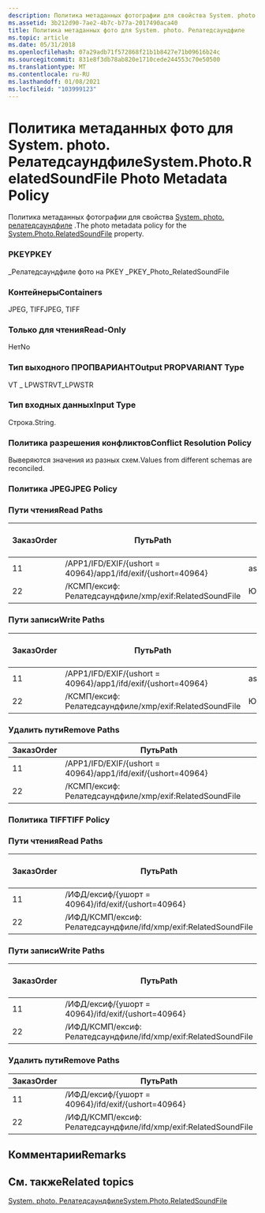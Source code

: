 ```yaml
---
description: Политика метаданных фотографии для свойства System. photo. Релатедсаундфиле.
ms.assetid: 3b212d90-7ae2-4b7c-b77a-2017490aca40
title: Политика метаданных фото для System. photo. Релатедсаундфиле
ms.topic: article
ms.date: 05/31/2018
ms.openlocfilehash: 07a29adb71f572868f21b1b8427e71b09616b24c
ms.sourcegitcommit: 831e8f3db78ab820e1710cede244553c70e50500
ms.translationtype: MT
ms.contentlocale: ru-RU
ms.lasthandoff: 01/08/2021
ms.locfileid: "103999123"
---
```

# <a name="systemphotorelatedsoundfile-photo-metadata-policy"></a><span data-ttu-id="f9782-103">Политика метаданных фото для System. photo. Релатедсаундфиле</span><span class="sxs-lookup"><span data-stu-id="f9782-103">System.Photo.RelatedSoundFile Photo Metadata Policy</span></span>

<span data-ttu-id="f9782-104">Политика метаданных фотографии для свойства [System. photo. релатедсаундфиле](../properties/props-system-photo-relatedsoundfile.md) .</span><span class="sxs-lookup"><span data-stu-id="f9782-104">The photo metadata policy for the [System.Photo.RelatedSoundFile](../properties/props-system-photo-relatedsoundfile.md) property.</span></span>

### <a name="pkey"></a><span data-ttu-id="f9782-105">PKEY</span><span class="sxs-lookup"><span data-stu-id="f9782-105">PKEY</span></span>

<span data-ttu-id="f9782-106">\_Релатедсаундфиле фото на PKEY \_</span><span class="sxs-lookup"><span data-stu-id="f9782-106">PKEY\_Photo\_RelatedSoundFile</span></span>

### <a name="containers"></a><span data-ttu-id="f9782-107">Контейнеры</span><span class="sxs-lookup"><span data-stu-id="f9782-107">Containers</span></span>

<span data-ttu-id="f9782-108">JPEG, TIFF</span><span class="sxs-lookup"><span data-stu-id="f9782-108">JPEG, TIFF</span></span>

### <a name="read-only"></a><span data-ttu-id="f9782-109">Только для чтения</span><span class="sxs-lookup"><span data-stu-id="f9782-109">Read-Only</span></span>

<span data-ttu-id="f9782-110">Нет</span><span class="sxs-lookup"><span data-stu-id="f9782-110">No</span></span>

### <a name="output-propvariant-type"></a><span data-ttu-id="f9782-111">Тип выходного ПРОПВАРИАНТ</span><span class="sxs-lookup"><span data-stu-id="f9782-111">Output PROPVARIANT Type</span></span>

<span data-ttu-id="f9782-112">VT \_ LPWSTR</span><span class="sxs-lookup"><span data-stu-id="f9782-112">VT\_LPWSTR</span></span>

### <a name="input-type"></a><span data-ttu-id="f9782-113">Тип входных данных</span><span class="sxs-lookup"><span data-stu-id="f9782-113">Input Type</span></span>

<span data-ttu-id="f9782-114">Строка.</span><span class="sxs-lookup"><span data-stu-id="f9782-114">String.</span></span>

### <a name="conflict-resolution-policy"></a><span data-ttu-id="f9782-115">Политика разрешения конфликтов</span><span class="sxs-lookup"><span data-stu-id="f9782-115">Conflict Resolution Policy</span></span>

<span data-ttu-id="f9782-116">Выверяются значения из разных схем.</span><span class="sxs-lookup"><span data-stu-id="f9782-116">Values from different schemas are reconciled.</span></span>

### <a name="jpeg-policy"></a><span data-ttu-id="f9782-117">Политика JPEG</span><span class="sxs-lookup"><span data-stu-id="f9782-117">JPEG Policy</span></span>

### <a name="read-paths"></a><span data-ttu-id="f9782-118">Пути чтения</span><span class="sxs-lookup"><span data-stu-id="f9782-118">Read Paths</span></span>



| <span data-ttu-id="f9782-119">Заказ</span><span class="sxs-lookup"><span data-stu-id="f9782-119">Order</span></span> | <span data-ttu-id="f9782-120">Путь</span><span class="sxs-lookup"><span data-stu-id="f9782-120">Path</span></span>                          | <span data-ttu-id="f9782-121">Формат диска</span><span class="sxs-lookup"><span data-stu-id="f9782-121">Disk Format</span></span> |
|-------|-------------------------------|-------------|
| <span data-ttu-id="f9782-122">1</span><span class="sxs-lookup"><span data-stu-id="f9782-122">1</span></span>     | <span data-ttu-id="f9782-123">/APP1/IFD/EXIF/{ushort = 40964}</span><span class="sxs-lookup"><span data-stu-id="f9782-123">/app1/ifd/exif/{ushort=40964}</span></span> | <span data-ttu-id="f9782-124">ascii</span><span class="sxs-lookup"><span data-stu-id="f9782-124">ascii</span></span>       |
| <span data-ttu-id="f9782-125">2</span><span class="sxs-lookup"><span data-stu-id="f9782-125">2</span></span>     | <span data-ttu-id="f9782-126">/КСМП/ексиф: Релатедсаундфиле</span><span class="sxs-lookup"><span data-stu-id="f9782-126">/xmp/exif:RelatedSoundFile</span></span>    | <span data-ttu-id="f9782-127">Юникод</span><span class="sxs-lookup"><span data-stu-id="f9782-127">unicode</span></span>     |



 

### <a name="write-paths"></a><span data-ttu-id="f9782-128">Пути записи</span><span class="sxs-lookup"><span data-stu-id="f9782-128">Write Paths</span></span>



| <span data-ttu-id="f9782-129">Заказ</span><span class="sxs-lookup"><span data-stu-id="f9782-129">Order</span></span> | <span data-ttu-id="f9782-130">Путь</span><span class="sxs-lookup"><span data-stu-id="f9782-130">Path</span></span>                          | <span data-ttu-id="f9782-131">Формат диска</span><span class="sxs-lookup"><span data-stu-id="f9782-131">Disk Format</span></span> |
|-------|-------------------------------|-------------|
| <span data-ttu-id="f9782-132">1</span><span class="sxs-lookup"><span data-stu-id="f9782-132">1</span></span>     | <span data-ttu-id="f9782-133">/APP1/IFD/EXIF/{ushort = 40964}</span><span class="sxs-lookup"><span data-stu-id="f9782-133">/app1/ifd/exif/{ushort=40964}</span></span> | <span data-ttu-id="f9782-134">ascii</span><span class="sxs-lookup"><span data-stu-id="f9782-134">ascii</span></span>       |
| <span data-ttu-id="f9782-135">2</span><span class="sxs-lookup"><span data-stu-id="f9782-135">2</span></span>     | <span data-ttu-id="f9782-136">/КСМП/ексиф: Релатедсаундфиле</span><span class="sxs-lookup"><span data-stu-id="f9782-136">/xmp/exif:RelatedSoundFile</span></span>    | <span data-ttu-id="f9782-137">Юникод</span><span class="sxs-lookup"><span data-stu-id="f9782-137">unicode</span></span>     |



 

### <a name="remove-paths"></a><span data-ttu-id="f9782-138">Удалить пути</span><span class="sxs-lookup"><span data-stu-id="f9782-138">Remove Paths</span></span>



| <span data-ttu-id="f9782-139">Заказ</span><span class="sxs-lookup"><span data-stu-id="f9782-139">Order</span></span> | <span data-ttu-id="f9782-140">Путь</span><span class="sxs-lookup"><span data-stu-id="f9782-140">Path</span></span>                          |
|-------|-------------------------------|
| <span data-ttu-id="f9782-141">1</span><span class="sxs-lookup"><span data-stu-id="f9782-141">1</span></span>     | <span data-ttu-id="f9782-142">/APP1/IFD/EXIF/{ushort = 40964}</span><span class="sxs-lookup"><span data-stu-id="f9782-142">/app1/ifd/exif/{ushort=40964}</span></span> |
| <span data-ttu-id="f9782-143">2</span><span class="sxs-lookup"><span data-stu-id="f9782-143">2</span></span>     | <span data-ttu-id="f9782-144">/КСМП/ексиф: Релатедсаундфиле</span><span class="sxs-lookup"><span data-stu-id="f9782-144">/xmp/exif:RelatedSoundFile</span></span>    |



 

### <a name="tiff-policy"></a><span data-ttu-id="f9782-145">Политика TIFF</span><span class="sxs-lookup"><span data-stu-id="f9782-145">TIFF Policy</span></span>

### <a name="read-paths"></a><span data-ttu-id="f9782-146">Пути чтения</span><span class="sxs-lookup"><span data-stu-id="f9782-146">Read Paths</span></span>



| <span data-ttu-id="f9782-147">Заказ</span><span class="sxs-lookup"><span data-stu-id="f9782-147">Order</span></span> | <span data-ttu-id="f9782-148">Путь</span><span class="sxs-lookup"><span data-stu-id="f9782-148">Path</span></span>                           | <span data-ttu-id="f9782-149">Формат диска</span><span class="sxs-lookup"><span data-stu-id="f9782-149">Disk Format</span></span> |
|-------|--------------------------------|-------------|
| <span data-ttu-id="f9782-150">1</span><span class="sxs-lookup"><span data-stu-id="f9782-150">1</span></span>     | <span data-ttu-id="f9782-151">/ИФД/ексиф/{ушорт = 40964}</span><span class="sxs-lookup"><span data-stu-id="f9782-151">/ifd/exif/{ushort=40964}</span></span>       | <span data-ttu-id="f9782-152">ascii</span><span class="sxs-lookup"><span data-stu-id="f9782-152">ascii</span></span>       |
| <span data-ttu-id="f9782-153">2</span><span class="sxs-lookup"><span data-stu-id="f9782-153">2</span></span>     | <span data-ttu-id="f9782-154">/ИФД/КСМП/ексиф: Релатедсаундфиле</span><span class="sxs-lookup"><span data-stu-id="f9782-154">/ifd/xmp/exif:RelatedSoundFile</span></span> | <span data-ttu-id="f9782-155">Юникод</span><span class="sxs-lookup"><span data-stu-id="f9782-155">unicode</span></span>     |



 

### <a name="write-paths"></a><span data-ttu-id="f9782-156">Пути записи</span><span class="sxs-lookup"><span data-stu-id="f9782-156">Write Paths</span></span>



| <span data-ttu-id="f9782-157">Заказ</span><span class="sxs-lookup"><span data-stu-id="f9782-157">Order</span></span> | <span data-ttu-id="f9782-158">Путь</span><span class="sxs-lookup"><span data-stu-id="f9782-158">Path</span></span>                           | <span data-ttu-id="f9782-159">Формат диска</span><span class="sxs-lookup"><span data-stu-id="f9782-159">Disk Format</span></span> |
|-------|--------------------------------|-------------|
| <span data-ttu-id="f9782-160">1</span><span class="sxs-lookup"><span data-stu-id="f9782-160">1</span></span>     | <span data-ttu-id="f9782-161">/ИФД/ексиф/{ушорт = 40964}</span><span class="sxs-lookup"><span data-stu-id="f9782-161">/ifd/exif/{ushort=40964}</span></span>       | <span data-ttu-id="f9782-162">ascii</span><span class="sxs-lookup"><span data-stu-id="f9782-162">ascii</span></span>       |
| <span data-ttu-id="f9782-163">2</span><span class="sxs-lookup"><span data-stu-id="f9782-163">2</span></span>     | <span data-ttu-id="f9782-164">/ИФД/КСМП/ексиф: Релатедсаундфиле</span><span class="sxs-lookup"><span data-stu-id="f9782-164">/ifd/xmp/exif:RelatedSoundFile</span></span> | <span data-ttu-id="f9782-165">Юникод</span><span class="sxs-lookup"><span data-stu-id="f9782-165">unicode</span></span>     |



 

### <a name="remove-paths"></a><span data-ttu-id="f9782-166">Удалить пути</span><span class="sxs-lookup"><span data-stu-id="f9782-166">Remove Paths</span></span>



| <span data-ttu-id="f9782-167">Заказ</span><span class="sxs-lookup"><span data-stu-id="f9782-167">Order</span></span> | <span data-ttu-id="f9782-168">Путь</span><span class="sxs-lookup"><span data-stu-id="f9782-168">Path</span></span>                           |
|-------|--------------------------------|
| <span data-ttu-id="f9782-169">1</span><span class="sxs-lookup"><span data-stu-id="f9782-169">1</span></span>     | <span data-ttu-id="f9782-170">/ИФД/ексиф/{ушорт = 40964}</span><span class="sxs-lookup"><span data-stu-id="f9782-170">/ifd/exif/{ushort=40964}</span></span>       |
| <span data-ttu-id="f9782-171">2</span><span class="sxs-lookup"><span data-stu-id="f9782-171">2</span></span>     | <span data-ttu-id="f9782-172">/ИФД/КСМП/ексиф: Релатедсаундфиле</span><span class="sxs-lookup"><span data-stu-id="f9782-172">/ifd/xmp/exif:RelatedSoundFile</span></span> |



 

## <a name="remarks"></a><span data-ttu-id="f9782-173">Комментарии</span><span class="sxs-lookup"><span data-stu-id="f9782-173">Remarks</span></span>

## <a name="related-topics"></a><span data-ttu-id="f9782-174">См. также</span><span class="sxs-lookup"><span data-stu-id="f9782-174">Related topics</span></span>

<dl> <dt>

[<span data-ttu-id="f9782-175">System. photo. Релатедсаундфиле</span><span class="sxs-lookup"><span data-stu-id="f9782-175">System.Photo.RelatedSoundFile</span></span>](../properties/props-system-photo-relatedsoundfile.md)
</dt> </dl>

 

 

